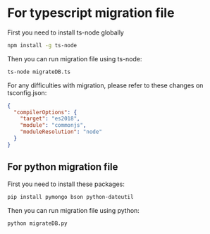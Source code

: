 # For typescript migration file

First you need to install ts-node globally

```bash
npm install -g ts-node
```

Then you can run migration file using ts-node:

```bash
ts-node migrateDB.ts
```

For any difficulties with migration, please refer to these changes on tsconfig.json:

```json
{
  "compilerOptions": {
    "target": "es2018",
    "module": "commonjs",
    "moduleResolution": "node"
  }
}
```

## For python migration file

First you need to install these packages:

```bash
pip install pymongo bson python-dateutil
```

Then you can run migration file using python:

```bash
python migrateDB.py
```
